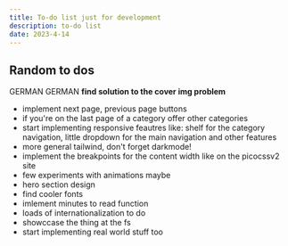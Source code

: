 ```yaml
---
title: To-do list just for development
description: to-do list
date: 2023-4-14
---
```


## Random to dos

GERMAN GERMAN
**find solution to the cover img problem**

- implement next page, previous page buttons
- if you're on the last page of a category offer other categories
- start implementing responsive feautres like: shelf for the category navigation, little dropdown for the main navigation and other features
- more general tailwind, don't forget darkmode!
- implement the breakpoints for the content width like on the picocssv2 site
- few experiments with animations maybe
- hero section design
- find cooler fonts
- imlement minutes to read function
- loads of internationalization to do
- showccase the thing at the fs
- start implementing real world stuff too
